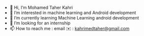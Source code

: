 - 👋 Hi, I’m Mohamed Taher Kahri
- 👀 I’m interested in machine learning and Android development
- 🌱 I’m currently learning Machine Learning android development
- 💞️ I’m looking for an internship 
- 📫 How to reach me : email ✉️ : kahrimedtaher@gmail.com

<!---
medkahri/medkahri is a ✨ special ✨ repository because its `README.md` (this file) appears on your GitHub profile.
You can click the Preview link to take a look at your changes.
--->
